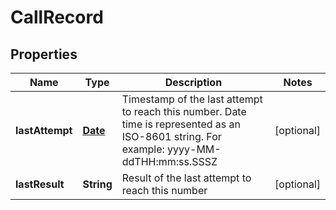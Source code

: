 
# CallRecord

## Properties
Name | Type | Description | Notes
------------ | ------------- | ------------- | -------------
**lastAttempt** | [**Date**](Date.md) | Timestamp of the last attempt to reach this number. Date time is represented as an ISO-8601 string. For example: yyyy-MM-ddTHH:mm:ss.SSSZ |  [optional]
**lastResult** | **String** | Result of the last attempt to reach this number |  [optional]



